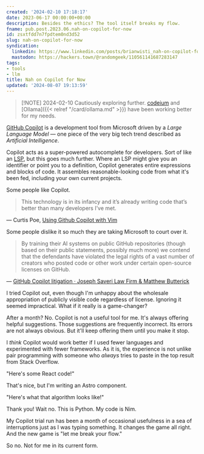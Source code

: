 ```yaml
---
created: '2024-02-10 17:18:17'
date: 2023-06-17 00:00:00+00:00
description: Besides the ethics? The tool itself breaks my flow.
fname: pub.post.2023.06.nah-on-copilot-for-now
id: zsxtfdd7n7fpdtem0nd3d52
slug: nah-on-copilot-for-now
syndication:
  linkedin: https://www.linkedin.com/posts/brianwisti_nah-on-copilot-for-now-activity-7075914323344162816-CiqU
  mastodon: https://hackers.town/@randomgeek/110561141687283147
tags:
- tools
- llm
title: Nah on Copilot for Now
updated: '2024-08-07 19:13:59'
---
```


> [!NOTE] 2024-02-10
> Cautiously exploring further. [codeium](https://codeium.com) and [Ollama]({{< relref "/card/ollama.md" >}}) have been working better for my needs.

[GitHub Copilot](https://github.com/features/copilot) is a development tool from Microsoft driven by a *Large Language Model* — one piece of the very big tech trend described as *Artificial Intelligence*.

Copilot acts as a super-powered autocomplete for developers. Sort of like an [LSP](https://microsoft.github.io/language-server-protocol/), but this goes much further. Where an LSP might give you an identifier or point you to a definition, Copilot generates entire expressions and blocks of code. It assembles reasonable-looking code from what it's been fed, including your own current projects.

Some people like Copilot.

> This technology is in its infancy and it’s already writing code that’s better than many developers I’ve met.

— Curtis Poe, [Using Github Copilot with Vim](https://ovid.github.io/articles/using-github-copilot-with-vim.html)

Some people dislike it so much they are taking Microsoft to court over it.

> By training their AI sys­tems on pub­lic GitHub repos­i­to­ries (though based on their pub­lic state­ments, pos­si­bly much more) we con­tend that the defen­dants have vio­lated the legal rights of a vast num­ber of cre­ators who posted code or other work under cer­tain open-source licenses on GitHub.

— [GitHub Copilot litigation · Joseph Saveri Law Firm & Matthew Butterick](https://githubcopilotlitigation.com/)

I tried Copilot out, even though I'm unhappy about the wholesale appropriation of publicly visible code regardless of license. Ignoring it seemed impractical. What if it really is a game-changer?

After a month? No. Copilot is not a useful tool for me. It's always offering helpful suggestions. Those suggestions are frequently incorrect. Its errors are not always obvious. But it'll keep offering them until you make it stop.

I *think* Copilot would work better if I used fewer languages and experimented with fewer frameworks. As it is, the experience is not unlike pair programming with someone who *always* tries to paste in the top result from Stack Overflow.

"Here's some React code!"

That's nice, but I'm writing an Astro component.

"Here's what that algorithm looks like!"

Thank you! Wait no. This is Python. My code is Nim.

My Copilot trial run has been a month of occasional usefulness in a sea of interruptions just as I was typing something. It changes the game all right. And the new game is "let me break your flow."

So no. Not for me in its current form.